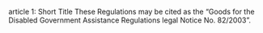 article 1: Short Title
These Regulations may be cited as the “Goods for the Disabled Government Assistance Regulations legal Notice No. 82&#x2F;2003”.
<ul>
</ul>